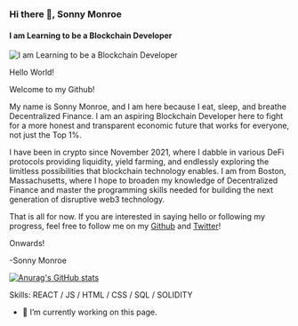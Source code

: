 ### Hi there 👋, Sonny Monroe
#### I am Learning to be a Blockchain Developer
![I am Learning to be a Blockchain Developer](![StargazersBanner2](https://user-images.githubusercontent.com/104036330/179635361-0f0f5d4c-df63-4128-a852-b9ed006cf846.jpg))

Hello World!

Welcome to my Github!

My name is Sonny Monroe, and I am here because I eat, sleep, and breathe Decentralized Finance. I am an aspiring Blockchain Developer here to fight for a more honest and transparent economic future that works for everyone, not just the Top 1%.

I have been in crypto since November 2021, where I dabble in various DeFi protocols providing liquidity, yield farming, and endlessly exploring the limitless possibilities that blockchain technology enables. I am from Boston, Massachusetts, where I hope to broaden my knowledge of Decentralized Finance and master the programming skills needed for building the next generation of disruptive web3 technology.

That is all for now. If you are interested in saying hello or following my progress, feel free to follow me on my [Github](https://github.com/SonnyMonroe) and [Twitter](https://twitter.com/SonnyTheDegen)!

Onwards!

-Sonny Monroe

[![Anurag's GitHub stats](https://github-readme-stats.vercel.app/api?username=SonnyMonroe)](https://github.com/anuraghazra/github-readme-stats)

Skills: REACT / JS / HTML / CSS / SQL / SOLIDITY

- 🔭 I’m currently working on this page. 
